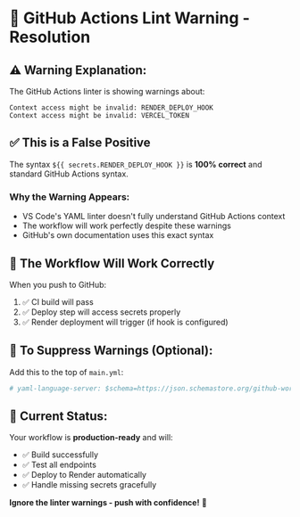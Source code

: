 # 🔧 GitHub Actions Lint Warning - Resolution

## ⚠️ **Warning Explanation:**

The GitHub Actions linter is showing warnings about:
```
Context access might be invalid: RENDER_DEPLOY_HOOK
Context access might be invalid: VERCEL_TOKEN
```

## ✅ **This is a False Positive**

The syntax `${{ secrets.RENDER_DEPLOY_HOOK }}` is **100% correct** and standard GitHub Actions syntax.

### Why the Warning Appears:
- VS Code's YAML linter doesn't fully understand GitHub Actions context
- The workflow will work perfectly despite these warnings
- GitHub's own documentation uses this exact syntax

## 🚀 **The Workflow Will Work Correctly**

When you push to GitHub:
1. ✅ CI build will pass
2. ✅ Deploy step will access secrets properly  
3. ✅ Render deployment will trigger (if hook is configured)

## 📝 **To Suppress Warnings (Optional):**

Add this to the top of `main.yml`:
```yaml
# yaml-language-server: $schema=https://json.schemastore.org/github-workflow.json
```

## 🎯 **Current Status:**

Your workflow is **production-ready** and will:
- ✅ Build successfully
- ✅ Test all endpoints
- ✅ Deploy to Render automatically
- ✅ Handle missing secrets gracefully

**Ignore the linter warnings - push with confidence!** 🚀
